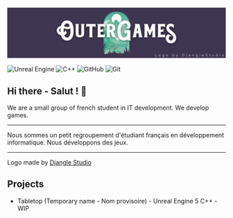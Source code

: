 ![OuterGames Banner](https://github.com/OuterGamesStudio/.github/blob/main/profile/OuterGamesBannerBig.png)

![Unreal Engine](https://img.shields.io/badge/unrealengine-%23313131.svg?style=for-the-badge&logo=unrealengine&logoColor=white)
![C++](https://img.shields.io/badge/c++-%2300599C.svg?style=for-the-badge&logo=c%2B%2B&logoColor=white)
![GitHub](https://img.shields.io/badge/github-%23121011.svg?style=for-the-badge&logo=github&logoColor=white)
![Git](https://img.shields.io/badge/git-%23F05033.svg?style=for-the-badge&logo=git&logoColor=white)

## Hi there - Salut ! 👋

We are a small group of french student in IT development.
We develop games.

---

Nous sommes un petit regroupement d'étudiant français en développement informatique.
Nous développons des jeux.

---

Logo made by [Djangle Studio](https://www.etsy.com/shop/djanglestudio/?etsrc=sdt)

## Projects

- Tabletop (Temporary name - Nom provisoire) - Unreal Engine 5 C++ - WIP
